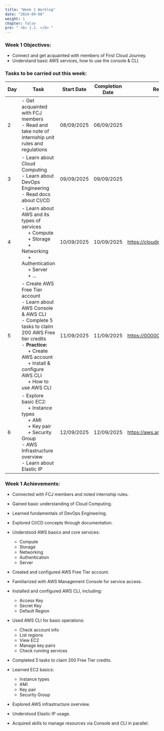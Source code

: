 ```yaml
---
title: "Week 1 Worklog"
date: "2024-09-08"
weight: 1
chapter: false
pre: " <b> 1.1. </b> "
---
```

<!-- {{% notice warning %}} 
⚠️ **Note:** The following information is for reference purposes only. Please **do not copy verbatim** for your own report, including this warning.
{{% /notice %}} -->


### Week 1 Objectives:

* Connect and get acquainted with members of First Cloud Journey.
* Understand basic AWS services, how to use the console & CLI.

### Tasks to be carried out this week:
| Day | Task                                                                                                                                                                                                   | Start Date | Completion Date | Reference Material                        |
| --- | ------------------------------------------------------------------------------------------------------------------------------------------------------------------------------------------------------ | ---------- | --------------- | ----------------------------------------- |
| 2   | - Get acquainted with FCJ members <br> - Read and take note of internship unit rules and regulations                                                                                                   | 08/09/2025 | 08/09/2025      |
| 3   | - Learn about Cloud Computing <br> - Learn about DevOps Engineering <br> - Read docs about CI/CD <br>                                              | 09/09/2025 | 09/09/2025      |  |
| 4   | - Learn about AWS and its types of services <br>&emsp; + Compute <br>&emsp; + Storage <br>&emsp; + Networking <br>&emsp; + Authentication <br>&emsp; + Server <br>&emsp; + ... <br>                                              | 10/09/2025 | 10/09/2025      | <https://cloudjourney.awsstudygroup.com/> |
| 5   | - Create AWS Free Tier account <br> - Learn about AWS Console & AWS CLI <br> - Complete 5 tasks to claim 200 AWS Free tier credits<br> - **Practice:** <br>&emsp; + Create AWS account <br>&emsp; + Install & configure AWS CLI <br> &emsp; + How to use AWS CLI | 11/09/2025 | 11/09/2025      | <https://000001.awsstudygroup.com/> |
| 6   | - Explore basic EC2: <br>&emsp; + Instance types <br>&emsp; + AMI <br>&emsp; + Key pair <br>&emsp; + Security Group <br> - AWS Infrastructure overview <br> - Learn about Elastic IP   <br>                            | 12/09/2025 | 12/09/2025      | <https://aws.amazon.com/ec2/> |


### Week 1 Achievements:

* Connected with FCJ members and noted internship rules.

* Gained basic understanding of Cloud Computing.

* Learned fundamentals of DevOps Engineering.

* Explored CI/CD concepts through documentation.

* Understood AWS basics and core services:
  * Compute
  * Storage
  * Networking
  * Authentication
  * Server

* Created and configured AWS Free Tier account.

* Familiarized with AWS Management Console for service access.

* Installed and configured AWS CLI, including:
  * Access Key
  * Secret Key
  * Default Region

* Used AWS CLI for basic operations:
  * Check account info
  * List regions
  * View EC2
  * Manage key pairs
  * Check running services

* Completed 5 tasks to claim 200 Free Tier credits.

* Learned EC2 basics:
  * Instance types
  * AMI
  * Key pair
  * Security Group

* Explored AWS infrastructure overview.

* Understood Elastic IP usage.

* Acquired skills to manage resources via Console and CLI in parallel.
